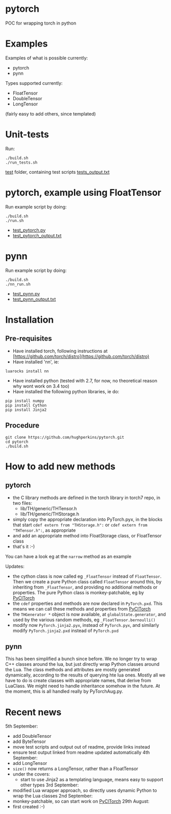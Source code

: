 # pytorch
POC for wrapping torch in python

# Examples

Examples of what is possible currently:
* pytorch
* pynn

Types supported currently:
* FloatTensor
* DoubleTensor
* LongTensor

(fairly easy to add others, since templated)

# Unit-tests

Run:
```
./build.sh
./run_tests.sh
```

[test](test) folder, containing test scripts
[tests_output.txt](tests_output.txt)

# pytorch, example using FloatTensor

Run example script by doing:
```
./build.sh
./run.sh
```

* [test_pytorch.py](test_pytorch.py)
* [test_pytorch_output.txt](test_pytorch_output.txt)

# pynn

Run example script by doing:
```
./build.sh
./nn_run.sh
```

* [test_pynn.py](test_pynn.py)
* [test_pynn_output.txt](test_pynn_output.txt)

# Installation

## Pre-requisites

* Have installed torch, following instructions at [https://github.com/torch/distro](https://github.com/torch/distro)
* Have installed 'nn', ie:
```
luarocks install nn
```
* Have installed python (tested with 2.7, for now, no theoretical reason why wont work on 3.4 too)
* Have installed the following python libraries, ie do:
```
pip install numpy
pip install Cython
pip install Jinja2
```

## Procedure

```
git clone https://github.com/hughperkins/pytorch.git
cd pytorch
./build.sh
```

# How to add new methods

## pytorch

* the C library methods are defined in the torch library in torch7 repo, in two files:
  * lib/TH/generic/THTensor.h
  * lib/TH/generic/THStorage.h
* simply copy the appropriate declaration into PyTorch.pyx, in the blocks that start `cdef extern from "THStorage.h":` or `cdef extern from "THTensor.h":`, as appropriate
* and add an appropriate method into FloatStorage class, or FloatTensor class
* that's it :-)

You can have a look eg at the `narrow` method as an example

Updates:
* the cython class is now called eg `_FloatTensor` instead of `FloatTensor`.  Then we create a pure Python class called `FloatTensor` around this, by inheriting from `_FloatTensor`, and providing no additional methods or properties.  The pure Python class is monkey-patchable, eg by [PyClTorch](https://github.com/hughperkins/pycltorch)
* the `cdef` properties and methods are now declared in `PyTorch.pxd`.  This means we can call these methods and properties from [PyClTorch](https://github.com/hughperkins/pycltorch)
* the `THGenerator *` object is now available, at `globalState.generator`, and used by the various random methods, eg `_FloatTensor.bernoulli()`
* modify now `PyTorch.jinja2.pyx`, instead of `PyTorch.pyx`, and similarly modify `PyTorch.jinja2.pxd` instead of `PyTorch.pxd`

## pynn

This has been simplified a bunch since before.  We no longer try to wrap C++ classes around the lua, but just directly wrap Python classes around the Lua.  The class methods and attributes are mostly generated dynamically, according to the results of querying hte lua ones.  Mostly all we have to do is create classes with appropriate names, that derive from LuaClass.  We might need to handle inheritance somehow in the future.  At the moment, this is all handled really by PyTorchAug.py.

# Recent news
5th September:
* add DoubleTensor
* add ByteTensor
* move test scripts and output out of readme, provide links instead
* ensure test output linked from readme updated automatically
4th September:
* add LongTensor
* `size()` now returns a LongTensor, rather than a FloatTensor
* under the covers:
  * start to use Jinja2 as a templating language, means easy to support other types
3rd September:
* modified Lua wrapper approach, so directly uses dynamic Python to wrap the Lua classes
2nd September:
* monkey-patchable, so can start work on [PyClTorch](https://github.com/hughperkins/pycltorch)
29th August:
* first created :-)


